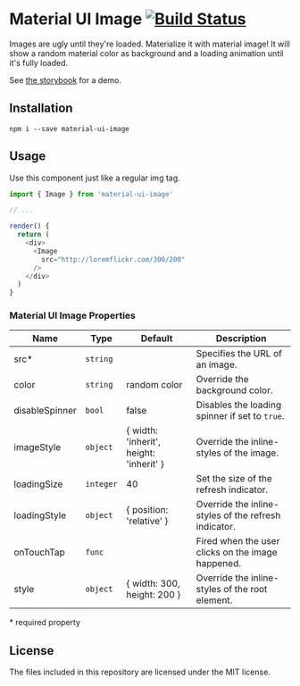 # Material UI Image [![Build Status](https://travis-ci.org/TeamWertarbyte/material-ui-image.svg?branch=master)](https://travis-ci.org/TeamWertarbyte/material-ui-image)

Images are ugly until they're loaded. Materialize it with material image! It will show a random material color as background and a loading animation until it's fully loaded.

See [the storybook](https://teamwertarbyte.github.io/material-ui-image) for a demo.

## Installation
```shell
npm i --save material-ui-image
```

## Usage

Use this component just like a regular img tag.

```js
import { Image } from 'material-ui-image'

// ...

render() {
  return (
    <div>
      <Image
        src="http://loremflickr.com/300/200"
      />
    </div>
  )
}
```

### Material UI Image Properties

|Name            |Type        |Default                                   |Description
|----------------|------------|------------------------------------------|--------------------------------
|src*            | `string`   |                                          | Specifies the URL of an image.
|color           | `string`   | random color                             | Override the background color.
|disableSpinner  | `bool`     | false                                    | Disables the loading spinner if set to `true`.
|imageStyle      | `object`   | { width: 'inherit', height: 'inherit' }  | Override the inline-styles of the image.
|loadingSize     | `integer`  | 40                                       | Set the size of the refresh indicator.
|loadingStyle    | `object`   | { position: 'relative' }                 | Override the inline-styles of the refresh indicator.
|onTouchTap      | `func`     |                                          | Fired when the user clicks on the image happened.
|style           | `object`   | { width: 300, height: 200 }              | Override the inline-styles of the root element.

\* required property

## License

The files included in this repository are licensed under the MIT license.

